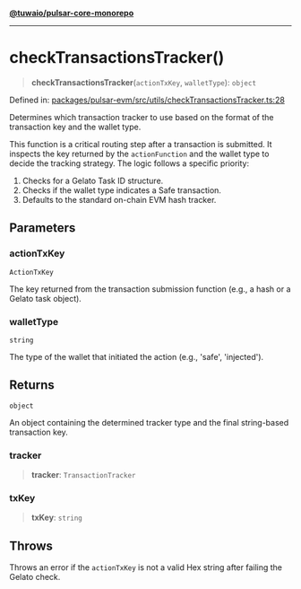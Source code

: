 [**@tuwaio/pulsar-core-monorepo**](../../../README.md)

***

# checkTransactionsTracker()

> **checkTransactionsTracker**(`actionTxKey`, `walletType`): `object`

Defined in: [packages/pulsar-evm/src/utils/checkTransactionsTracker.ts:28](https://github.com/TuwaIO/pulsar-core/blob/bf6927ad9548f321243c3ca0256852e2339389ae/packages/pulsar-evm/src/utils/checkTransactionsTracker.ts#L28)

Determines which transaction tracker to use based on the format of the transaction key and the wallet type.

This function is a critical routing step after a transaction is submitted. It inspects
the key returned by the `actionFunction` and the wallet type to decide the tracking strategy.
The logic follows a specific priority:
1. Checks for a Gelato Task ID structure.
2. Checks if the wallet type indicates a Safe transaction.
3. Defaults to the standard on-chain EVM hash tracker.

## Parameters

### actionTxKey

`ActionTxKey`

The key returned from the transaction submission function (e.g., a hash or a Gelato task object).

### walletType

`string`

The type of the wallet that initiated the action (e.g., 'safe', 'injected').

## Returns

`object`

An object containing the determined tracker type and the final string-based transaction key.

### tracker

> **tracker**: `TransactionTracker`

### txKey

> **txKey**: `string`

## Throws

Throws an error if the `actionTxKey` is not a valid Hex string after failing the Gelato check.
